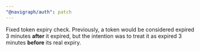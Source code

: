 ```yaml
---
"@navigraph/auth": patch
---
```


Fixed token expiry check. Previously, a token would be considered expired 3 minutes **after** it expired, but the intention was to treat it as expired 3 minutes **before** its real expiry.
